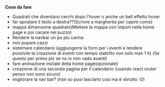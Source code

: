 **Cose da fare**
- Quadrati che diventano cerchi dopo l'hover o anche un bell effetto hover
- far spostare il testo a destra??(Scrivre a margherita per capire come)
- mappa dimensione quadrato(Mettere la mappa con import nella home page e poi cacare nel puzzo)
- Rendere la navbar un po più carina
- non pupare cazzi
- sistemare calendario (aggiungerre la form per i eventi e rendere possivile la creazione di eventi con tempo stabilito non solo max 1 h) {fai questo per primo plz se no io non vado avanti}
- fare animazione iniziale della home page(opzionale)
- creazione di una seconda pagina per il calendario (usando react router penso non sono sicuro) 
- migliorare la nav bar? (non so puoi lasciarlo cosi ma è vbrutto :O)
